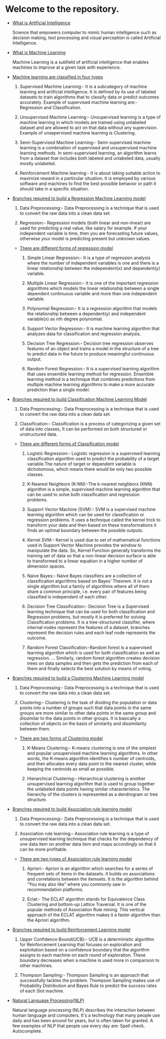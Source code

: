 # Welcome to the repository.

- [What is Artificial Intelligence](What-is-Artificial-Intelligence)

  Science that empowers computer to mimic human intelligence such as decision making, text processing and visual perception is called Artificial Intelligence.

- [What is Machine Learning](What-is-machine-Learning)

   Machine Learning is a subfield of artificial intelligence that enables machines to improve at a given task with experience.

- [Machine learning are classified in four types](Machine-learning-are-classified-in-four-types)
   
   1. Supervised Machine Learning:- It is a subcategory of machine learning and artificial intelligence. It is defined by its use of labeled datasets to train algorithms that to       classify data or predict outcomes accurately.
      Example of supervised machine learning are:- Regression and Classification.
   
   2. Unsupervised Machine Learning:- Unsupervised learning is a type of machine learning in which models are trained using unlabeled dataset and are allowed to act on that data       without any supervision.
      Example of unsepervised machine learning is Clustering.
      
   3. Semi-Supervised Machine Learning:- Semi-supervised machine learning is a combination of supervised and unsupervised machine learning methods. In semi-supervised                 learning, an algorithm learns from a dataset that includes both labeled and unlabeled data, usually mostly unlabeled.
   
   4. Reinforcement Machine learning:- It is about taking suitable action to maximize reward in a particular situation. It is employed by various software and machines to find         the best possible behavior or path it should take in a specific situation.

- [Branches required to build a Regression Machine Learning model](Branches-required-to-build-a-Regression-Machine-Learning-model)

   1. Data Preprocessing:- Data Preprocessing is a technique that is used to convert the raw data into a clean data set.

   2. Regression:- Regression models (both linear and non-linear) are used for predicting a real value, like salary for example. If your independent variable is time, then you        are forecasting future values, otherwise your model is predicting present but unknown values.

   - [There are different forms of regression model](There-are-different-forms-of-regression-model)
   
      1. Simple Linear Regression:- It is a type of regression analysis where the number of independent variables is one and there is a linear relationship between the                    independent(x) and dependent(y) variable.
      
      2. Multiple Linear Regression:- It is one of the important regression algorithms which models the linear relationship between a single dependent continuous variable and            more than one independent variable. 
      
      3. Polynomial Regression:- It is a regression algorithm that models the relationship between a dependent(y) and independent variable(x) as nth degree polynomial.
     
      4. Support Vector Regression:- It is machine learning algorithm that analyzes data for classification and regression analysis.
     
      5. Decision Tree Regression:- Decision tree regression observes features of an object and trains a model in the structure of a tree to predict data in the future to                produce meaningful continuous output. 
      
      6. Random Forest Regression:- It is a supervised learning algorithm that uses ensemble learning method for regression. Ensemble learning method is a technique that                  combines predictions from multiple machine learning algorithms to make a more accurate prediction than a single model.   
      
- [Branches required to build Classification Machine Learning Model](Branches-required-to-build-Classification-Machine-Learning-Model)
 
  1. Data Preprocessing:- Data Preprocessing is a technique that is used to convert the raw data into a clean data set.
  
  2. Classification:- Classification is a process of categorizing a given set of data into classes, It can be performed on both structured or unstructured data. 
  
  - [There are different forms of Classification model](There-are-different-forms-of-Classification-model)
  
     1. Logistic Regression:- Logistic regression is a supervised learning classification algorithm used to predict the probability of a target variable.The nature of target or           dependent variable is dichotomous, which means there would be only two possible classes.
     
     2. K-Nearest Neighbors (K-NN):-The k-nearest neighbors (KNN) algorithm is a simple, supervised machine learning algorithm that can be used to solve both classification and           regression problems.
     
     3. Support Vector Machine (SVM):- SVM is a supervised machine learning algorithm which can be used for classification or regression problems. It uses a technique called the           kernel trick to transform your data and then based on these transformations it finds an optimal boundary between the possible outputs.
     
     4. Kernel SVM:- Kernel is used due to set of mathematical functions used in Support Vector Machine provides the window to manipulate the data. So, Kernel Function generally           transforms the training set of data so that a non-linear decision surface is able to transformed to a linear equation in a higher number of dimension spaces.
     
     5. Naive Bayes:- Naive Bayes classifiers are a collection of classification algorithms based on Bayes’ Theorem. It is not a single algorithm but a family of algorithms where         all of them share a common principle, i.e. every pair of features being classified is independent of each other.
     
     6. Decision Tree Classification:- Decision Tree is a Supervised learning technique that can be used for both classification and Regression problems, but mostly it is                 preferred for solving Classification problems. It is a tree-structured classifier, where internal nodes represent the features of a dataset, branches represent the                 decision rules and each leaf node represents the outcome.
    
    7. Random Forest Classification:-Random forest is a supervised learning algorithm which is used for both classification as well as regression. ... Similarly, random forest            algorithm creates decision trees on data samples and then gets the prediction from each of them and finally selects the best solution by means of voting.

- [Branches required to build a Clustering Machine Learning model](Branches-required-to-build-a-Clustering-Machine-Learning-model)

  1.  Data Preprocessing:- Data Preprocessing is a technique that is used to convert the raw data into a clean data set.
  
  2.  Clustering:- Clustering is the task of dividing the population or data points into a number of groups such that data points in the same groups are more similar to other data       points in the same group and dissimilar to the data points in other groups. It is basically a collection of objects on the basis of similarity and dissimilarity between           them.
  
  - [There are two forms of Clustering model](There-are-two-forms-of-Clustering-model)
  
    1. K-Means Clustering:- K-means clustering is one of the simplest and popular unsupervised machine learning algorithms. In other words, the K-means algorithm identifies k            number of centroids, and then allocates every data point to the nearest cluster, while keeping the centroids as small as possible.
    
    2. Hierarchical Clustering:- Hierarchical clustering is another unsupervised learning algorithm that is used to group together the unlabeled data points having similar                characteristics. The hierarchy of the clusters is represented as a dendrogram or tree structure.
 
 - [Branches required to build Association rule learning model](Branches-reqired-to-build-Association-rule-learning-model)

   1. Data Preprocessing:- Data Preprocessing is a technique that is used to convert the raw data into a clean data set.

   2. Association rule learning:- Association rule learning is a type of unsupervised learning technique that checks for the dependency of one data item on another data item and       maps accordingly so that it can be more profitable.

   - [There are two types of Association rule learning model](There-are-two-types-of-Association-rule-learning-model)
     
     1. Apriori:- Apriori is an algorithm which searches for a series of frequent sets of items in the datasets. It builds on associations and correlations between the itemsets.         It is the algorithm behind “You may also like” where you commonly saw in recommendation platforms.
     
     2. Eclat:- The ECLAT algorithm stands for Equivalence Class Clustering and bottom-up Lattice Traversal. It is one of the popular methods of Association Rule mining. This             vertical approach of the ECLAT algorithm makes it a faster algorithm than the Apriori algorithm.

- [Branches required to build Reinforcement Learning model](Branches-required-to-build-Reinforcement-Learning-model)
  
  1. Upper Confidence Bound(UCB):- UCB is a deterministic algorithm for Reinforcement Learning that focuses on exploration and exploitation based on a confidence boundary that        the algorithm assigns to each machine on each round of exploration. These boundary decreases when a machine is used more in comparison to other machines.
 
  2. Thompson Sampling:- Thompson Sampling is an approach that successfully tackles the problem. Thompson Sampling makes use of Probability Distribution and Bayes Rule to            predict the success rates of each Slot machine.

- [Natural Language Processing(NLP)](Natural-Language-Processing(NLP))

  Natural language processing (NLP) describes the interaction between human language and computers. It's a technology that many people use daily and has been around for years,     but is often taken for granted. A few examples of NLP that people use every day are: Spell check. Autocomplete.
  
